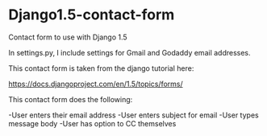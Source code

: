 Django1.5-contact-form
======================

Contact form to use with Django 1.5

In settings.py, I include settings for Gmail and Godaddy email addresses.

This contact form is taken from the django tutorial here:

https://docs.djangoproject.com/en/1.5/topics/forms/

This contact form does the following:

-User enters their email address
-User enters subject for email
-User types message body
-User has option to CC themselves
